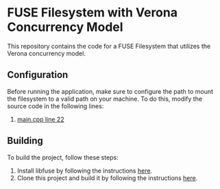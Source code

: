 # FUSE Filesystem with Verona Concurrency Model

This repository contains the code for a FUSE Filesystem that utilizes the Verona concurrency model. 
## Configuration

Before running the application, make sure to configure the path to mount the filesystem to a valid path on your machine. To do this, modify the source code in the following lines:

1. [main.cpp line 22](https://github.com/se802/FuseFileSystemBoC/blob/a62a67be9356947cba7b7ccc803b6818f2a2131b/main.cpp#L22)


## Building

To build the project, follow these steps:

1. Install libfuse by following the instructions [here](https://github.com/se802/verona-rt/blob/102e3b37d4361bf08449c42b67a14cf14d9cacc7/docs/building.md).
2. Clone this project and build it by following the instructions [here](https://github.com/microsoft/verona-rt/blob/main/docs/building.md).

